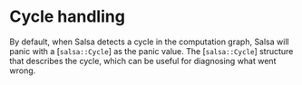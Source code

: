# Cycle handling

By default, when Salsa detects a cycle in the computation graph, Salsa will panic with a [`salsa::Cycle`] as the panic value. The [`salsa::Cycle`] structure that describes the cycle, which can be useful for diagnosing what went wrong. 
